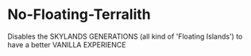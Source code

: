 # No-Floating-Terralith
Disables the SKYLANDS GENERATIONS (all kind of 'Floating Islands') to have a better VANILLA EXPERIENCE
